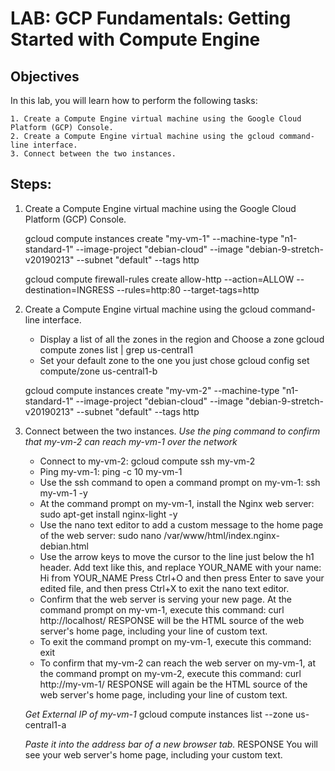 # LAB: GCP Fundamentals: Getting Started with Compute Engine

## Objectives
In this lab, you will learn how to perform the following tasks:

    1. Create a Compute Engine virtual machine using the Google Cloud Platform (GCP) Console.
    2. Create a Compute Engine virtual machine using the gcloud command-line interface.
    3. Connect between the two instances.

## Steps:
1. Create a Compute Engine virtual machine using the Google Cloud Platform (GCP) Console.

    gcloud compute instances create "my-vm-1" --machine-type "n1-standard-1" --image-project "debian-cloud"  --image "debian-9-stretch-v20190213"  --subnet "default" --tags http

    gcloud compute firewall-rules create allow-http --action=ALLOW --destination=INGRESS --rules=http:80 --target-tags=http

2. Create a Compute Engine virtual machine using the gcloud command-line interface.
    - Display a list of all the zones in the region and Choose a zone
        gcloud compute zones list | grep us-central1
    - Set your default zone to the one you just chose
        gcloud config set compute/zone us-central1-b

    gcloud compute instances create "my-vm-2" --machine-type "n1-standard-1" --image-project "debian-cloud"  --image "debian-9-stretch-v20190213"  --subnet "default" --tags http

3. Connect between the two instances.
    _Use the ping command to confirm that my-vm-2 can reach my-vm-1 over the network_

    - Connect to my-vm-2:
        gcloud compute ssh my-vm-2
    - Ping my-vm-1:
        ping -c 10 my-vm-1
    - Use the ssh command to open a command prompt on my-vm-1:
        ssh my-vm-1 -y
    - At the command prompt on my-vm-1, install the Nginx web server:
        sudo apt-get install nginx-light -y
    - Use the nano text editor to add a custom message to the home page of the web server:
        sudo nano /var/www/html/index.nginx-debian.html
    - Use the arrow keys to move the cursor to the line just below the h1 header. Add text like this, and replace YOUR_NAME with your name:
        Hi from YOUR_NAME
    Press Ctrl+O and then press Enter to save your edited file, and then press Ctrl+X to exit the nano text editor.
    - Confirm that the web server is serving your new page. At the command prompt on my-vm-1, execute this command:
        curl http://localhost/
    RESPONSE will be the HTML source of the web server's home page, including your line of custom text.
    - To exit the command prompt on my-vm-1, execute this command:
        exit
    - To confirm that my-vm-2 can reach the web server on my-vm-1, at the command prompt on my-vm-2, execute this command:
        curl http://my-vm-1/
    RESPONSE will again be the HTML source of the web server's home page, including your line of custom text.

    _Get External IP of my-vm-1_
    gcloud compute instances list --zone us-central1-a

    _Paste it into the address bar of a new browser tab._
    RESPONSE You will see your web server's home page, including your custom text.
